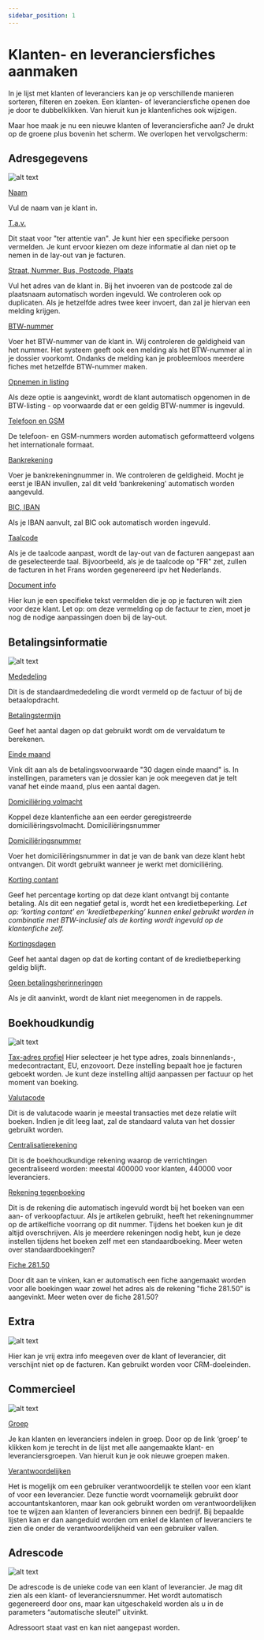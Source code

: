 ```yaml
---
sidebar_position: 1
---
```


# Klanten- en leveranciersfiches aanmaken
In je lijst met klanten of leveranciers kan je op verschillende manieren sorteren, filteren en zoeken. Een klanten- of leveranciersfiche openen doe je door te dubbelklikken. Van hieruit kun je klantenfiches ook wijzigen. 

Maar hoe maak je nu een nieuwe klanten of leveranciersfiche aan? Je drukt op de groene plus bovenin het scherm. We overlopen het vervolgscherm: 

## Adresgegevens

![alt text](../../../../resources/klantenenleveranciers/image-1.png)

<u>Naam</u>

Vul de naam van je klant in.

<u>T.a.v.</u>

Dit staat voor "ter attentie van". Je kunt hier een specifieke persoon vermelden. Je kunt ervoor kiezen om deze informatie al dan niet op te nemen in de lay-out van je facturen.

<u>Straat, Nummer, Bus, Postcode, Plaats</u>

Vul het adres van de klant in. Bij het invoeren van de postcode zal de plaatsnaam automatisch worden ingevuld. We controleren ook op duplicaten. Als je hetzelfde adres twee keer invoert, dan zal je hiervan een melding krijgen.

<u>BTW-nummer</u>

Voer het BTW-nummer van de klant in. Wij controleren de geldigheid van het nummer. Het systeem geeft ook een melding als het BTW-nummer al in je dossier voorkomt. Ondanks de melding kan je probleemloos meerdere fiches met hetzelfde BTW-nummer maken. 

<u>Opnemen in listing</u>

Als deze optie is aangevinkt, wordt de klant automatisch opgenomen in de BTW-listing - op voorwaarde dat er een geldig BTW-nummer is ingevuld.

<u>Telefoon en GSM</u>

De telefoon- en GSM-nummers worden automatisch geformatteerd volgens het internationale formaat.

<u>Bankrekening</u>

Voer je bankrekeningnummer in. We controleren de geldigheid. Mocht je eerst je IBAN invullen, zal dit veld ‘bankrekening’ automatisch worden aangevuld. 

<u>BIC, IBAN</u>

Als je IBAN aanvult, zal BIC ook automatisch worden ingevuld.

<u>Taalcode</u>

Als je de taalcode aanpast, wordt de lay-out van de facturen aangepast aan de geselecteerde taal. Bijvoorbeeld, als je de taalcode op "FR" zet, zullen de facturen in het Frans worden gegenereerd ipv het Nederlands.

<u>Document info</u>

Hier kun je een specifieke tekst vermelden die je op je facturen wilt zien voor deze klant.
Let op: om deze vermelding op de factuur te zien, moet je nog de nodige aanpassingen doen bij de lay-out.

## Betalingsinformatie

 ![alt text](../../../../resources/klantenenleveranciers/image-2.png)

<u>Mededeling</u>

Dit is de standaardmededeling die wordt vermeld op de factuur of bij de betaalopdracht.

<u>Betalingstermijn</u>

Geef het aantal dagen op dat gebruikt wordt om de vervaldatum te berekenen.

<u>Einde maand</u>

Vink dit aan als de betalingsvoorwaarde "30 dagen einde maand" is. In instellingen, parameters van je dossier kan je ook meegeven dat je telt vanaf het einde maand, plus een aantal dagen. 

<u>Domiciliëring volmacht</u>

Koppel deze klantenfiche aan een eerder geregistreerde domiciliëringsvolmacht.
Domiciliëringsnummer

<u>Domiciliëringsnummer</u>

Voer het domiciliëringsnummer in dat je van de bank van deze klant hebt ontvangen. Dit wordt gebruikt wanneer je werkt met domiciliëring.

<u>Korting contant</u>

Geef het percentage korting op dat deze klant ontvangt bij contante betaling. Als dit een negatief getal is, wordt het een kredietbeperking.
*Let op: ‘korting contant’ en ‘kredietbeperking’ kunnen enkel gebruikt worden in combinatie met BTW-inclusief als de korting wordt ingevuld op de klantenfiche zelf.*

<u>Kortingsdagen</u>

Geef het aantal dagen op dat de korting contant of de kredietbeperking geldig blijft.

<u>Geen betalingsherinneringen</u>

Als je dit aanvinkt, wordt de klant niet meegenomen in de rappels.

## Boekhoudkundig

![alt text](../../../../resources/klantenenleveranciers/image-3.png)

<u>Tax-adres profiel</u>
Hier selecteer je het type adres, zoals binnenlands-, medecontractant, EU, enzovoort. Deze instelling bepaalt hoe je facturen geboekt worden. Je kunt deze instelling altijd aanpassen per factuur op het moment van boeking.

<u>Valutacode</u>

Dit is de valutacode waarin je meestal transacties met deze relatie wilt boeken. Indien je dit leeg laat, zal de standaard valuta van het dossier gebruikt worden.

<u>Centralisatierekening</u>

Dit is de boekhoudkundige rekening waarop de verrichtingen gecentraliseerd worden: meestal 400000 voor klanten, 440000 voor leveranciers.

<u>Rekening tegenboeking</u>

Dit is de rekening die automatisch ingevuld wordt bij het boeken van een aan- of verkoopfactuur. Als je artikelen gebruikt, heeft het rekeningnummer op de artikelfiche voorrang op dit nummer. Tijdens het boeken kun je dit altijd overschrijven. Als je meerdere rekeningen nodig hebt, kun je deze instellen tijdens het boeken zelf met een standaardboeking. Meer weten over standaardboekingen? 

<u>Fiche 281.50</u>

Door dit aan te vinken, kan er automatisch een fiche aangemaakt worden voor alle boekingen waar zowel het adres als de rekening "fiche 281.50" is aangevinkt. Meer weten over de fiche 281.50? 

## Extra

![alt text](../../../../resources/klantenenleveranciers/image-4.png)

Hier kan je vrij extra info meegeven over de klant of leverancier, dit verschijnt niet op de facturen. Kan gebruikt worden voor CRM-doeleinden. 

## Commercieel

![alt text](../../../../resources/klantenenleveranciers/image-5.png)

<u>Groep</u>

Je kan klanten en leveranciers indelen in groep. Door op de link ‘groep’ te klikken kom je terecht in de lijst met alle aangemaakte klant- en leveranciersgroepen. Van hieruit kun je ook nieuwe groepen maken. 

<u>Verantwoordelijken</u>

Het is mogelijk om een gebruiker verantwoordelijk te stellen voor een klant of voor een leverancier.  Deze functie wordt voornamelijk gebruikt door accountantskantoren, maar kan ook gebruikt worden om verantwoordelijken toe te wijzen aan klanten of leveranciers binnen een bedrijf. Bij bepaalde lijsten kan er dan aangeduid worden om enkel de klanten of leveranciers te zien die onder de verantwoordelijkheid van een gebruiker vallen.

## Adrescode

![alt text](../../../../resources/klantenenleveranciers/image-6.png)

De adrescode is de unieke code van een klant of leverancier. Je mag dit zien als een klant- of leveranciersnummer. Het wordt automatisch gegenereerd door ons, maar kan uitgeschakeld worden als u in de parameters “automatische sleutel” uitvinkt. 

Adressoort staat vast en kan niet aangepast worden.